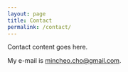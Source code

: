 ```yaml
---
layout: page
title: Contact
permalink: /contact/
---
```


Contact content goes here.

My e-mail is [mincheo.cho@gmail.com](mailto:mincheo.cho@gmail.com).